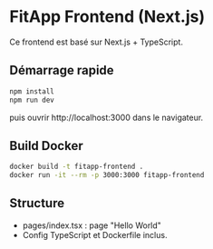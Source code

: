 # FitApp Frontend (Next.js)

Ce frontend est basé sur Next.js + TypeScript.

## Démarrage rapide

```sh
npm install
npm run dev
```
puis ouvrir http://localhost:3000 dans le navigateur.

## Build Docker

```sh
docker build -t fitapp-frontend .
docker run -it --rm -p 3000:3000 fitapp-frontend
```

## Structure

- pages/index.tsx : page "Hello World"
- Config TypeScript et Dockerfile inclus.


